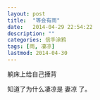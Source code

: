 ```yaml
---
layout: post
title:  "等会有雨"
date:   2014-04-29 22:54:22
description: ""
categories: 信手涂鸦
tags: [雨, 凄凉]
lastmod: 2014-04-30
---
```


躺床上给自己捶背

知道了为什么凄凉是 妻凉 了。